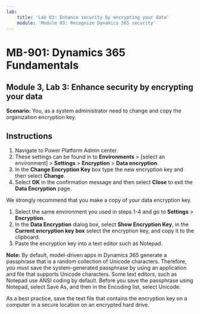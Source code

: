 ```yaml
---
lab:
    title: 'Lab 03: Enhance security by encrypting your data'
    module: 'Module 03: Recognize Dynamics 365 security'
---
```


# MB-901: Dynamics 365 Fundamentals
## Module 3, Lab 3: Enhance security by encrypting your data

**Scenario:** You, as a system administrator need to change and copy the organization encryption key.

## Instructions

1. Navigate to Power Platform Admin center.  
1. These settings can be found in to **Environments** > [select an environment] > **Settings** > **Encryption** > **Data encryption**.
1. In the **Change Encryption Key** box type the new encryption key and then select **Change**.
1. Select **OK** in the confirmation message and then select **Close** to exit the **Data Encryption** page.

We strongly recommend that you make a copy of your data encryption key.

1. Select the same environment you used in steps 1-4 and go to **Settings** > **Encryption**.
1. In the **Data Encryption** dialog box, select **Show Encryption Key**, in the **Current encryption key box** select the encryption key, and copy it to the clipboard.
1. Paste the encryption key into a text editor such as Notepad.

**Note:** By default, model-driven apps in Dynamics 365 generate a passphrase that is a random collection of Unicode characters. Therefore, you must save the system-generated passphrase by using an application and file that supports Unicode characters. Some text editors, such as Notepad use ANSI coding by default. Before you save the passphrase using Notepad, select Save As, and then in the Encoding list, select Unicode.

As a best practice, save the text file that contains the encryption key on a computer in a secure location on an encrypted hard drive.
